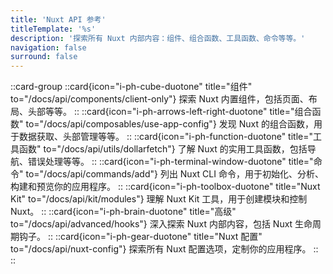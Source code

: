 ```yaml
---
title: 'Nuxt API 参考'
titleTemplate: '%s'
description: '探索所有 Nuxt 内部内容：组件、组合函数、工具函数、命令等等。'
navigation: false
surround: false
---
```


::card-group
::card{icon="i-ph-cube-duotone" title="组件" to="/docs/api/components/client-only"}
探索 Nuxt 内置组件，包括页面、布局、头部等等。
::
::card{icon="i-ph-arrows-left-right-duotone" title="组合函数" to="/docs/api/composables/use-app-config"}
发现 Nuxt 的组合函数，用于数据获取、头部管理等等。
::
::card{icon="i-ph-function-duotone" title="工具函数" to="/docs/api/utils/dollarfetch"}
了解 Nuxt 的实用工具函数，包括导航、错误处理等等。
::
::card{icon="i-ph-terminal-window-duotone" title="命令" to="/docs/api/commands/add"}
列出 Nuxt CLI 命令，用于初始化、分析、构建和预览你的应用程序。
::
::card{icon="i-ph-toolbox-duotone" title="Nuxt Kit" to="/docs/api/kit/modules"}
理解 Nuxt Kit 工具，用于创建模块和控制 Nuxt。
::
::card{icon="i-ph-brain-duotone" title="高级" to="/docs/api/advanced/hooks"}
深入探索 Nuxt 内部内容，包括 Nuxt 生命周期钩子。
::
::card{icon="i-ph-gear-duotone" title="Nuxt 配置" to="/docs/api/nuxt-config"}
探索所有 Nuxt 配置选项，定制你的应用程序。
::
::

